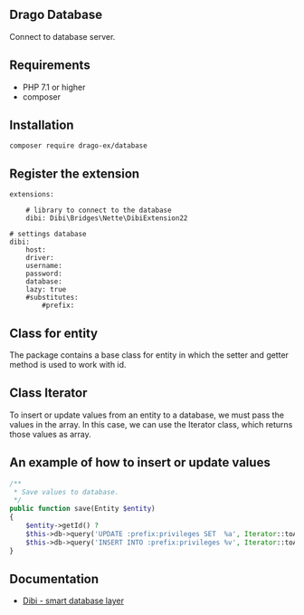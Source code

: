 ## Drago Database

Connect to database server.

## Requirements

- PHP 7.1 or higher
- composer

## Installation

```
composer require drago-ex/database
```

## Register the extension

```
extensions:

	# library to connect to the database
	dibi: Dibi\Bridges\Nette\DibiExtension22

# settings database
dibi:
	host:
	driver:
	username:
	password:
	database:
	lazy: true
	#substitutes:
		#prefix:
```

## Class for entity

The package contains a base class for entity in which the setter and getter method is used to work with id.

## Class Iterator

To insert or update values from an entity to a database, we must pass the values in the array.
In this case, we can use the Iterator class, which returns those values as array.

## An example of how to insert or update values

```php
/**
 * Save values to database.
 */
public function save(Entity $entity)
{
	$entity->getId() ?
	$this->db->query('UPDATE :prefix:privileges SET  %a', Iterator::toArray($entity), 'WHERE id = ?', $entity->getId()) :
	$this->db->query('INSERT INTO :prefix:privileges %v', Iterator::toArray($entity));
}
```

## Documentation
- [Dibi - smart database layer](https://github.com/dg/dibi)
